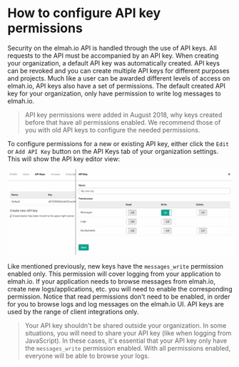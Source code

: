 # How to configure API key permissions
Security on the elmah.io API is handled through the use of API keys. All requests to the API must be accompanied by an API key. When creating your organization, a default API key was automatically created. API keys can be revoked and you can create multiple API keys for different purposes and projects. Much like a user can be awarded different levels of access on elmah.io, API keys also have a set of permissions. The default created API key for your organization, only have permission to write log messages to elmah.io.

> API key permissions were added in August 2018, why keys created before that have all permissions enabled. We recommend those of you with old API keys to configure the needed permissions.

To configure permissions for a new or existing API key, either click the `Edit` or `Add API Key` button on the API Keys tab of your organization settings. This will show the API key editor view:

![Edit API key](images/edit_api_key.png)

Like mentioned previously, new keys have the `messages_write` permission enabled only. This permission will cover logging from your application to elmah.io. If your application needs to browse messages from elmah.io, create new logs/applications, etc. you will need to enable the corresponding permission. Notice that read permissions don't need to be enabled, in order for you to browse logs and log messages on the elmah.io UI. API keys are used by the range of client integrations only.

> Your API key shouldn't be shared outside your organization. In some situations, you will need to share your API key (like when logging from JavaScript). In these cases, it's essential that your API key only have the `messages_write` permission enabled. With all permissions enabled, everyone will be able to browse your logs.